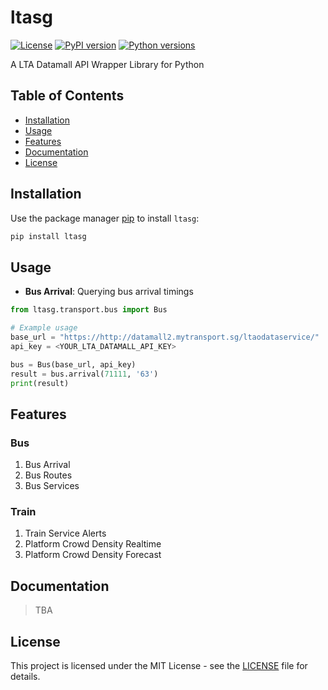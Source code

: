 # ltasg

[![License](https://img.shields.io/badge/license-MIT-blue.svg)](https://opensource.org/licenses/MIT)
[![PyPI version](https://img.shields.io/pypi/v/ltasg?logo=pypi)](https://badge.fury.io/py/your-package)
[![Python versions](https://img.shields.io/pypi/pyversions/ltasg.svg?logo=python)](https://pypi.org/project/ltasg/)
<!-- [![Documentation Status](https://readthedocs.org/projects/your-package/badge/?version=latest)](https://your-package.readthedocs.io/en/latest/?badge=latest) -->

A LTA Datamall API Wrapper Library for Python

## Table of Contents

- [Installation](#installation)
- [Usage](#usage)
- [Features](#features)
- [Documentation](#documentation)
- [License](#license)

## Installation

Use the package manager [pip](https://pip.pypa.io/en/stable/) to install `ltasg`:

```sh
pip install ltasg
```

## Usage

- **Bus Arrival**: Querying bus arrival timings

```python
from ltasg.transport.bus import Bus

# Example usage
base_url = "https://http://datamall2.mytransport.sg/ltaodataservice/"
api_key = <YOUR_LTA_DATAMALL_API_KEY>

bus = Bus(base_url, api_key)
result = bus.arrival(71111, '63')
print(result)
```

## Features

### Bus

1. Bus Arrival
2. Bus Routes
3. Bus Services

### Train

1. Train Service Alerts
2. Platform Crowd Density Realtime
3. Platform Crowd Density Forecast

## Documentation

> TBA

## License

This project is licensed under the MIT License - see the [LICENSE](/LICENSE) file for details.

